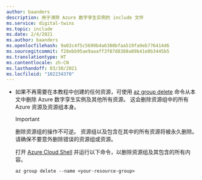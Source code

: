 ```yaml
---
author: baanders
description: 用于清除 Azure 数字孪生实例的 include 文件
ms.service: digital-twins
ms.topic: include
ms.date: 2/4/2021
ms.author: baanders
ms.openlocfilehash: 9a02c4f5c5699b4a6308bfaa519fa9eb776414d6
ms.sourcegitcommit: f28ebb95ae9aaaff3f87d8388a09b41e0b3445b5
ms.translationtype: HT
ms.contentlocale: zh-CN
ms.lasthandoff: 03/30/2021
ms.locfileid: "102234370"
---
```

* 如果不再需要在本教程中创建的任何资源，可使用 [az group delete](/cli/azure/group#az-group-delete) 命令从本文中删除 Azure 数字孪生实例及其他所有资源。 这会删除资源组中的所有 Azure 资源及资源组本身。
    
    > [!IMPORTANT]
    > 删除资源组的操作不可逆。 资源组以及包含在其中的所有资源将被永久删除。 请确保不要意外删除错误的资源组或资源。
    
    打开 [Azure Cloud Shell](https://shell.azure.com) 并运行以下命令，以删除资源组及其包含的所有内容。
    
    ```azurecli-interactive
    az group delete --name <your-resource-group>
    ```